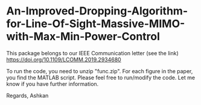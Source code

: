 # An-Improved-Dropping-Algorithm-for-Line-Of-Sight-Massive-MIMO-with-Max-Min-Power-Control
This package belongs to our IEEE Communication letter (see the link)
https://doi.org/10.1109/LCOMM.2019.2934680

To run the code, you need to unzip "func.zip".
For each figure in the paper, you find the MATLAB script. Please feel free to run/modify the code.
Let me know if you have further information.

Regards,
Ashkan

